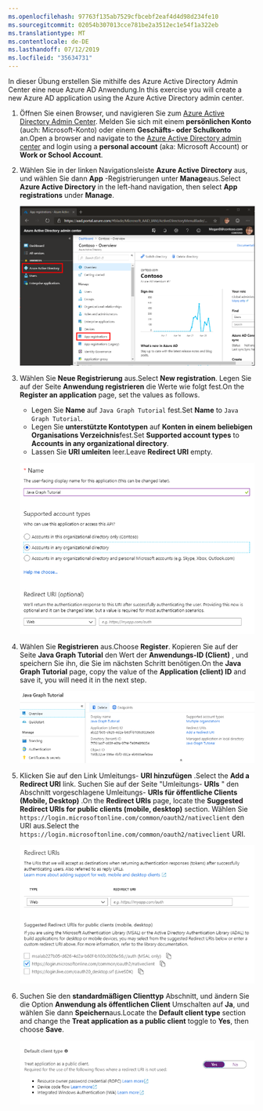 ```yaml
---
ms.openlocfilehash: 97763f135ab7529cfbcebf2eaf4d4d98d234fe10
ms.sourcegitcommit: 02054b307013cce781be2a3512ec1e54f1a322eb
ms.translationtype: MT
ms.contentlocale: de-DE
ms.lasthandoff: 07/12/2019
ms.locfileid: "35634731"
---
```

<!-- markdownlint-disable MD002 MD041 -->

<span data-ttu-id="b98ba-101">In dieser Übung erstellen Sie mithilfe des Azure Active Directory Admin Center eine neue Azure AD Anwendung.</span><span class="sxs-lookup"><span data-stu-id="b98ba-101">In this exercise you will create a new Azure AD application using the Azure Active Directory admin center.</span></span>

1. <span data-ttu-id="b98ba-102">Öffnen Sie einen Browser, und navigieren Sie zum [Azure Active Directory Admin Center](https://aad.portal.azure.com). Melden Sie sich mit einem **persönlichen Konto** (auch: Microsoft-Konto) oder einem **Geschäfts- oder Schulkonto** an.</span><span class="sxs-lookup"><span data-stu-id="b98ba-102">Open a browser and navigate to the [Azure Active Directory admin center](https://aad.portal.azure.com) and login using a **personal account** (aka: Microsoft Account) or **Work or School Account**.</span></span>

1. <span data-ttu-id="b98ba-103">Wählen Sie in der linken Navigationsleiste **Azure Active Directory** aus, und wählen Sie dann **App** -Registrierungen unter **Manage**aus.</span><span class="sxs-lookup"><span data-stu-id="b98ba-103">Select **Azure Active Directory** in the left-hand navigation, then select **App registrations** under **Manage**.</span></span>

    ![<span data-ttu-id="b98ba-104">Ein Screenshot der APP-Registrierungen</span><span class="sxs-lookup"><span data-stu-id="b98ba-104">A screenshot of the App registrations</span></span> ](./images/aad-portal-app-registrations.png)

1. <span data-ttu-id="b98ba-105">Wählen Sie **Neue Registrierung** aus.</span><span class="sxs-lookup"><span data-stu-id="b98ba-105">Select **New registration**.</span></span> <span data-ttu-id="b98ba-106">Legen Sie auf der Seite **Anwendung registrieren** die Werte wie folgt fest.</span><span class="sxs-lookup"><span data-stu-id="b98ba-106">On the **Register an application** page, set the values as follows.</span></span>

    - <span data-ttu-id="b98ba-107">Legen Sie **Name** auf `Java Graph Tutorial` fest.</span><span class="sxs-lookup"><span data-stu-id="b98ba-107">Set **Name** to `Java Graph Tutorial`.</span></span>
    - <span data-ttu-id="b98ba-108">Legen Sie **unterstützte Kontotypen** auf **Konten in einem beliebigen Organisations Verzeichnis**fest.</span><span class="sxs-lookup"><span data-stu-id="b98ba-108">Set **Supported account types** to **Accounts in any organizational directory**.</span></span>
    - <span data-ttu-id="b98ba-109">Lassen Sie **URI umleiten** leer.</span><span class="sxs-lookup"><span data-stu-id="b98ba-109">Leave **Redirect URI** empty.</span></span>

    ![Screenshot der Seite "Anwendung registrieren"](./images/aad-register-an-app.png)

1. <span data-ttu-id="b98ba-111">Wählen Sie **Registrieren** aus.</span><span class="sxs-lookup"><span data-stu-id="b98ba-111">Choose **Register**.</span></span> <span data-ttu-id="b98ba-112">Kopieren Sie auf der Seite **Java Graph Tutorial** den Wert der **Anwendungs-ID (Client)** , und speichern Sie ihn, die Sie im nächsten Schritt benötigen.</span><span class="sxs-lookup"><span data-stu-id="b98ba-112">On the **Java Graph Tutorial** page, copy the value of the **Application (client) ID** and save it, you will need it in the next step.</span></span>

    ![Ein Screenshot der Anwendungs-ID der neuen App-Registrierung](./images/aad-application-id.png)

1. <span data-ttu-id="b98ba-114">Klicken Sie auf den Link Umleitungs- **URI hinzufügen** .</span><span class="sxs-lookup"><span data-stu-id="b98ba-114">Select the **Add a Redirect URI** link.</span></span> <span data-ttu-id="b98ba-115">Suchen Sie auf der Seite "Umleitungs- **URIs** " den Abschnitt vorgeschlagene Umleitungs- **URIs für öffentliche Clients (Mobile, Desktop)** .</span><span class="sxs-lookup"><span data-stu-id="b98ba-115">On the **Redirect URIs** page, locate the **Suggested Redirect URIs for public clients (mobile, desktop)** section.</span></span> <span data-ttu-id="b98ba-116">Wählen Sie `https://login.microsoftonline.com/common/oauth2/nativeclient` den URI aus.</span><span class="sxs-lookup"><span data-stu-id="b98ba-116">Select the `https://login.microsoftonline.com/common/oauth2/nativeclient` URI.</span></span>

    ![Screenshot der Seite "Umleitungs-URIs"](./images/aad-redirect-uris.png)

1. <span data-ttu-id="b98ba-118">Suchen Sie den **standardmäßigen Clienttyp** Abschnitt, und ändern Sie die Option **Anwendung als öffentlichen Client** Umschalten auf **Ja**, und wählen Sie dann **Speichern**aus.</span><span class="sxs-lookup"><span data-stu-id="b98ba-118">Locate the **Default client type** section and change the **Treat application as a public client** toggle to **Yes**, then choose **Save**.</span></span>

    ![Ein Screenshot des Typs "Standard Clienttyp"](./images/aad-default-client-type.png)
